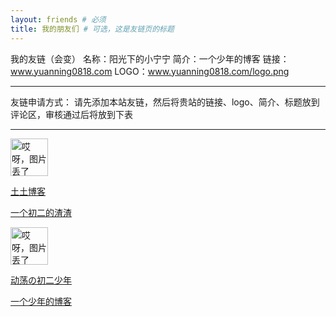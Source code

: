 ```yaml
---
layout: friends # 必须
title: 我的朋友们 # 可选，这是友链页的标题
---
```

我的友链（会变）
名称：阳光下的小宁宁
简介：一个少年的博客
链接：www.yuanning0818.com
LOGO：www.yuanning0818.com/logo.png

----------------------
友链申请方式：
请先添加本站友链，然后将贵站的链接、logo、简介、标题放到评论区，审核通过后将放到下表

----------------------
<div class="friends-group"><div id="friend-content" class="friend-content">
<a class="friend-card" target="_blank" rel="external noopener friend" href="https://www.tutime.cn/" title="一个初二的渣渣"><div class="friend-left">
<img class="avatar" src="https://www.tutime.cn/3.jpg" alt="哎呀，图片丢了" height="60" width="60"></div><div class="friend-right"><p class="friend-name">土土博客</p><div class="friend-tags-wrapper"><p class="tags">一个初二的渣渣</p></div></div></a>
<a class="friend-card" target="_blank" rel="external noopener friend" href="https://www.yt-blog.top/" title="一个初二的渣渣"><div class="friend-left">
<img class="avatar" src="https://img.yt-blog.top/png/logo.png" alt="哎呀，图片丢了" height="60" width="60"></div><div class="friend-right"><p class="friend-name">动荡の初二少年</p><div class="friend-tags-wrapper"><p class="tags">一个少年的博客</p></div></div></a>
<br></div></div>

